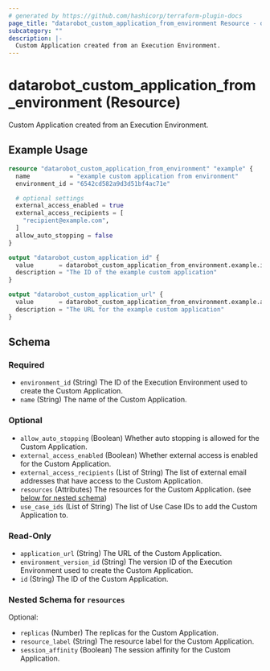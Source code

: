 ```yaml
---
# generated by https://github.com/hashicorp/terraform-plugin-docs
page_title: "datarobot_custom_application_from_environment Resource - datarobot"
subcategory: ""
description: |-
  Custom Application created from an Execution Environment.
---
```


# datarobot_custom_application_from_environment (Resource)

Custom Application created from an Execution Environment.

## Example Usage

```terraform
resource "datarobot_custom_application_from_environment" "example" {
  name           = "example custom application from environment"
  environment_id = "6542cd582a9d3d51bf4ac71e"

  # optional settings
  external_access_enabled = true
  external_access_recipients = [
    "recipient@example.com",
  ]
  allow_auto_stopping = false
}

output "datarobot_custom_application_id" {
  value       = datarobot_custom_application_from_environment.example.id
  description = "The ID of the example custom application"
}

output "datarobot_custom_application_url" {
  value       = datarobot_custom_application_from_environment.example.application_url
  description = "The URL for the example custom application"
}
```

<!-- schema generated by tfplugindocs -->
## Schema

### Required

- `environment_id` (String) The ID of the Execution Environment used to create the Custom Application.
- `name` (String) The name of the Custom Application.

### Optional

- `allow_auto_stopping` (Boolean) Whether auto stopping is allowed for the Custom Application.
- `external_access_enabled` (Boolean) Whether external access is enabled for the Custom Application.
- `external_access_recipients` (List of String) The list of external email addresses that have access to the Custom Application.
- `resources` (Attributes) The resources for the Custom Application. (see [below for nested schema](#nestedatt--resources))
- `use_case_ids` (List of String) The list of Use Case IDs to add the Custom Application to.

### Read-Only

- `application_url` (String) The URL of the Custom Application.
- `environment_version_id` (String) The version ID of the Execution Environment used to create the Custom Application.
- `id` (String) The ID of the Custom Application.

<a id="nestedatt--resources"></a>
### Nested Schema for `resources`

Optional:

- `replicas` (Number) The replicas for the Custom Application.
- `resource_label` (String) The resource label for the Custom Application.
- `session_affinity` (Boolean) The session affinity for the Custom Application.
